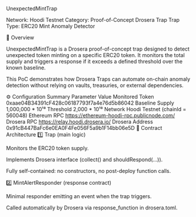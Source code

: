 UnexpectedMintTrap

Network: Hoodi Testnet
Category: Proof-of-Concept Drosera Trap
Trap Type: ERC20 Mint Anomaly Detector

🧠 Overview

UnexpectedMintTrap is a Drosera proof-of-concept trap designed to detect unexpected token minting on a specific ERC20 token.
It monitors the total supply and triggers a response if it exceeds a defined threshold over the known baseline.

This PoC demonstrates how Drosera Traps can automate on-chain anomaly detection without relying on vaults, treasuries, or external dependencies.

⚙️ Configuration Summary
Parameter	Value
Monitored Token	0xaae04B34391cF428c06187793f7a4e76d5b86042
Baseline Supply	1,000,000 * 10¹⁸
Threshold	2,000 * 10¹⁸
Network	Hoodi Testnet (chainId = 560048)
Ethereum RPC	https://ethereum-hoodi-rpc.publicnode.com/
Drosera RPC	https://relay.hoodi.drosera.io/
Drosera Address	0x91cB447BaFc6e0EA0F4Fe056F5a9b1F14bb06e5D
🧩 Contract Architecture
1️⃣ Trap (main logic)

Monitors the ERC20 token supply.

Implements Drosera interface (collect() and shouldRespond(...)).

Fully self-contained: no constructors, no post-deploy function calls.

2️⃣ MintAlertResponder (response contract)

Minimal responder emitting an event when the trap triggers.

Called automatically by Drosera via response_function in drosera.toml.

